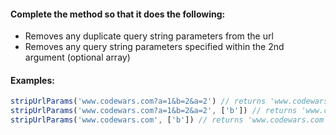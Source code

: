 #### Complete the method so that it does the following:

- Removes any duplicate query string parameters from the url
- Removes any query string parameters specified within the 2nd argument (optional array)


#### Examples:

```javascript
stripUrlParams('www.codewars.com?a=1&b=2&a=2') // returns 'www.codewars.com?a=1&b=2'
stripUrlParams('www.codewars.com?a=1&b=2&a=2', ['b']) // returns 'www.codewars.com?a=1'
stripUrlParams('www.codewars.com', ['b']) // returns 'www.codewars.com'
```